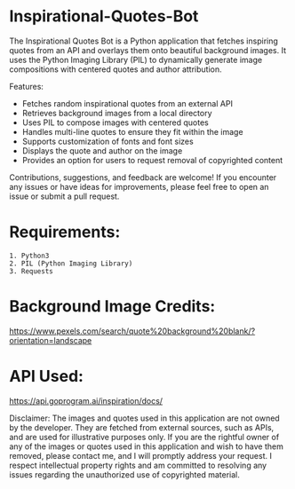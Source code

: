 # Inspirational-Quotes-Bot
The Inspirational Quotes Bot is a Python application that fetches inspiring quotes from an API and overlays them onto beautiful background images. It uses the Python Imaging Library (PIL) to dynamically generate image compositions with centered quotes and author attribution.

Features:
- Fetches random inspirational quotes from an external API
- Retrieves background images from a local directory
- Uses PIL to compose images with centered quotes
- Handles multi-line quotes to ensure they fit within the image
- Supports customization of fonts and font sizes
- Displays the quote and author on the image
- Provides an option for users to request removal of copyrighted content

Contributions, suggestions, and feedback are welcome! If you encounter any issues or have ideas for improvements, please feel free to open an issue or submit a pull request.

# Requirements:
    1. Python3
    2. PIL (Python Imaging Library)
    3. Requests

# Background Image Credits:
https://www.pexels.com/search/quote%20background%20blank/?orientation=landscape

# API Used: 
https://api.goprogram.ai/inspiration/docs/

Disclaimer: The images and quotes used in this application are not owned by the developer. They are fetched from external sources, such as APIs, and are used for illustrative purposes only. If you are the rightful owner of any of the images or quotes used in this application and wish to have them removed, please contact me, and I will promptly address your request. I respect intellectual property rights and am committed to resolving any issues regarding the unauthorized use of copyrighted material.

